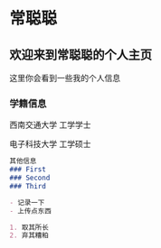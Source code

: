 # 常聪聪

## 欢迎来到常聪聪的个人主页

这里你会看到一些我的个人信息

### 学籍信息

西南交通大学 工学学士

电子科技大学 工学硕士

```markdown
其他信息
### First
### Second
### Third

- 记录一下
- 上传点东西

1. 取其所长
2. 弃其糟粕
